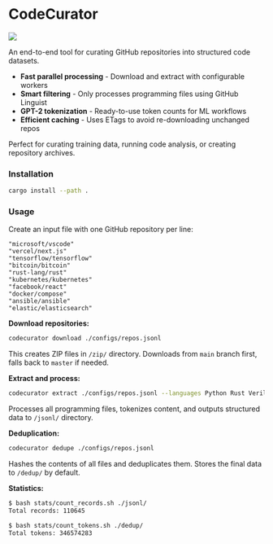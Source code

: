 # CodeCurator
![](https://changkun.de/urlstat?mode=github&repo=changkun/urlstat)

An end-to-end tool for curating GitHub repositories into structured code datasets.

- **Fast parallel processing** - Download and extract with configurable workers
- **Smart filtering** - Only processes programming files using GitHub Linguist
- **GPT-2 tokenization** - Ready-to-use token counts for ML workflows
- **Efficient caching** - Uses ETags to avoid re-downloading unchanged repos

Perfect for curating training data, running code analysis, or creating repository archives.


### Installation

```bash
cargo install --path .
```

### Usage

Create an input file with one GitHub repository per line:

```jsonl
"microsoft/vscode"
"vercel/next.js"
"tensorflow/tensorflow"
"bitcoin/bitcoin"
"rust-lang/rust"
"kubernetes/kubernetes"
"facebook/react"
"docker/compose"
"ansible/ansible"
"elastic/elasticsearch"
```

**Download repositories:**
```bash
codecurator download ./configs/repos.jsonl
```

This creates ZIP files in `/zip/` directory. Downloads from `main` branch first, falls back to `master` if needed.

**Extract and process:**
```bash
codecurator extract ./configs/repos.jsonl --languages Python Rust Verilog
```

Processes all programming files, tokenizes content, and outputs structured data to `/jsonl/` directory.

**Deduplication:**
```bash
codecurator dedupe ./configs/repos.jsonl
```
Hashes the contents of all files and deduplicates them. Stores the final data to `/dedup/` by default.

**Statistics:**
```bash
$ bash stats/count_records.sh ./jsonl/
Total records: 110645

$ bash stats/count_tokens.sh ./dedup/
Total tokens: 346574283
```
